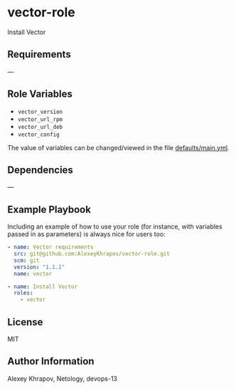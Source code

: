 vector-role
=========

Install Vector

Requirements
------------

—

Role Variables
--------------

- `vector_version`
- `vector_url_rpm`
- `vector_url_deb`
- `vector_config`

The value of variables can be changed/viewed in the file [defaults/main.yml](./defaults/main.yml).

Dependencies
------------

—

Example Playbook
----------------

Including an example of how to use your role (for instance, with variables passed in as parameters) is always nice for users too:
```yaml
- name: Vector requirements
  src: git@github.com:AlexeyKhrapov/vector-role.git
  scm: git
  version: "1.1.1"
  name: vector

- name: Install Vector
  roles:
    - vector
```

License
-------

MIT

Author Information
------------------

Alexey Khrapov,  Netology, devops-13
